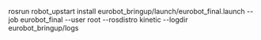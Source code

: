 <!-- rosrun robot_upstart install robot_drivers/launch/eurobot_task.launch --job eurobot_task --user root --rosdistro kinetic --logdir robot_drivers/logs -->
<!-- sudo systemctl daemon-reload && sudo systemctl start eurobot_task -->


rosrun robot_upstart install eurobot_bringup/launch/eurobot_final.launch --job eurobot_final --user root --rosdistro kinetic --logdir eurobot_bringup/logs